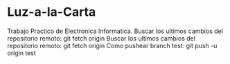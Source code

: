 # Luz-a-la-Carta
Trabajo Practico de Electronica Informatica. 
Buscar los ultimos cambios del repositorio remoto:
git fetch origin
Buscar los ultimos cambios del repositorio remoto:
git fetch origin
Como pushear branch test:
git push -u origin test

